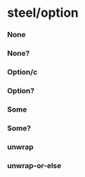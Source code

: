 # steel/option
### **None**
### **None?**
### **Option/c**
### **Option?**
### **Some**
### **Some?**
### **unwrap**
### **unwrap-or-else**
